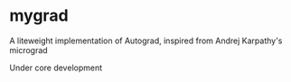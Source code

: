# mygrad
A liteweight implementation of Autograd, inspired from Andrej Karpathy's micrograd

Under core development

